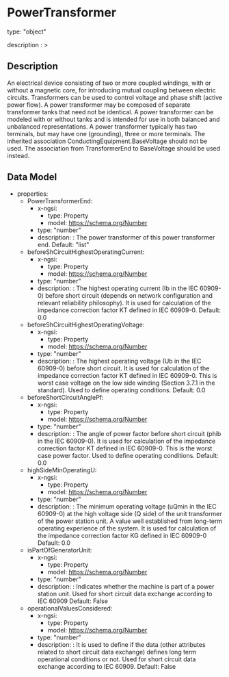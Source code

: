 # PowerTransformer
type: "object"
description : >
## Description
An electrical device consisting of  two or more coupled windings, with or without a magnetic core, for introducing mutual coupling between electric circuits. Transformers can be used to control voltage and phase shift (active power flow). A power transformer may be composed of separate transformer tanks that need not be identical. A power transformer can be modeled with or without tanks and is intended for use in both balanced and unbalanced representations.   A power transformer typically has two terminals, but may have one (grounding), three or more terminals. The inherited association ConductingEquipment.BaseVoltage should not be used.  The association from TransformerEnd to BaseVoltage should be used instead.

## Data Model
  - properties:
    - PowerTransformerEnd:
      - x-ngsi:
        - type: Property
        - model: https://schema.org/Number
      - type: "number"
      - description: : The power transformer of this power transformer end. Default: "list"
    - beforeShCircuitHighestOperatingCurrent:
      - x-ngsi:
        - type: Property
        - model: https://schema.org/Number
      - type: "number"
      - description: : The highest operating current (Ib in the IEC 60909-0) before short circuit (depends on network configuration and relevant reliability philosophy). It is used for calculation of the impedance correction factor KT defined in IEC 60909-0. Default: 0.0
    - beforeShCircuitHighestOperatingVoltage:
      - x-ngsi:
        - type: Property
        - model: https://schema.org/Number
      - type: "number"
      - description: : The highest operating voltage (Ub in the IEC 60909-0) before short circuit. It is used for calculation of the impedance correction factor KT defined in IEC 60909-0. This is worst case voltage on the low side winding (Section 3.7.1 in the standard). Used to define operating conditions. Default: 0.0
    - beforeShortCircuitAnglePf:
      - x-ngsi:
        - type: Property
        - model: https://schema.org/Number
      - type: "number"
      - description: : The angle of power factor before short circuit (phib in the IEC 60909-0). It is used for calculation of the impedance correction factor KT defined in IEC 60909-0. This is the worst case power factor. Used to define operating conditions. Default: 0.0
    - highSideMinOperatingU:
      - x-ngsi:
        - type: Property
        - model: https://schema.org/Number
      - type: "number"
      - description: : The minimum operating voltage (uQmin in the IEC 60909-0) at the high voltage side (Q side) of the unit transformer of the power station unit. A value well established from long-term operating experience of the system. It is used for calculation of the impedance correction factor KG defined in IEC 60909-0 Default: 0.0
    - isPartOfGeneratorUnit:
      - x-ngsi:
        - type: Property
        - model: https://schema.org/Number
      - type: "number"
      - description: : Indicates whether the machine is part of a power station unit. Used for short circuit data exchange according to IEC 60909 Default: False
    - operationalValuesConsidered:
      - x-ngsi:
        - type: Property
        - model: https://schema.org/Number
      - type: "number"
      - description: : It is used to define if the data (other attributes related to short circuit data exchange) defines long term operational conditions or not. Used for short circuit data exchange according to IEC 60909. Default: False
